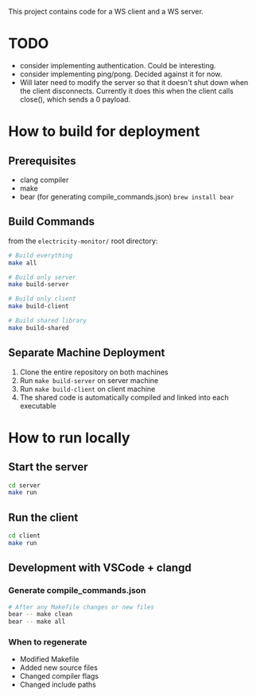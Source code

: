 This project contains code for a WS client and a WS server.

# TODO

- consider implementing authentication. Could be interesting.
- consider implementing ping/pong. Decided against it for now.
- Will later need to modify the server so that it doesn't shut down when the client disconnects. Currently it does this when the client calls close(), which sends a 0 payload.

# How to build for deployment

## Prerequisites

- clang compiler
- make
- bear (for generating compile_commands.json) `brew install bear`

## Build Commands

from the `electricity-monitor/` root directory:

```bash
# Build everything
make all

# Build only server
make build-server

# Build only client
make build-client

# Build shared library
make build-shared
```

## Separate Machine Deployment

1. Clone the entire repository on both machines
2. Run `make build-server` on server machine
3. Run `make build-client` on client machine
4. The shared code is automatically compiled and linked into each executable

# How to run locally

## Start the server

```bash
cd server
make run
```

## Run the client

```bash
cd client
make run
```

## Development with VSCode + clangd

### Generate compile_commands.json

```bash
# After any Makefile changes or new files
bear -- make clean
bear -- make all
```

### When to regenerate

- Modified Makefile
- Added new source files
- Changed compiler flags
- Changed include paths
